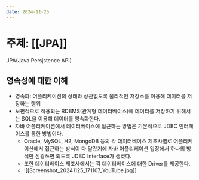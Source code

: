 ```yaml
---
date: 2024-11-25
---
```

# 주제: [[JPA]]
JPA(Java Persjstence API)
## 영속성에 대한 이해
- 영속화: 어플리케이션의 상태와 상관없도록 물리적인 저장소를 이용해 데이터를 저장하는 행위
- 보편적으로 적용되는 RDBMS(관계형 데이터베이스)에 데이터를 저장하기 위해서는 SQL을 이용해 데이터를 영속화한다.
- 자바 어플리케이션에서 데이터베이스에 접근하는 방법은 기본적으로 JDBC 인터페이스를 통한 방법이다.
	- Oracle, MySQL, H2, MongoDB 등의 각 데이터베이스 제조사별로 어플리케이션에서 접근하는 방식이 다 달랐기에 자바 어플리케이션 입장에서 하나의 방식만 신경쓰면 되도록 JDBC Interface가 생겼다.
	- 또한 데이터베이스 제조사에서는 각 데이터베이스에 대한 Driver를 제공한다.
	- ![[Screenshot_20241125_171107_YouTube.jpg]]
